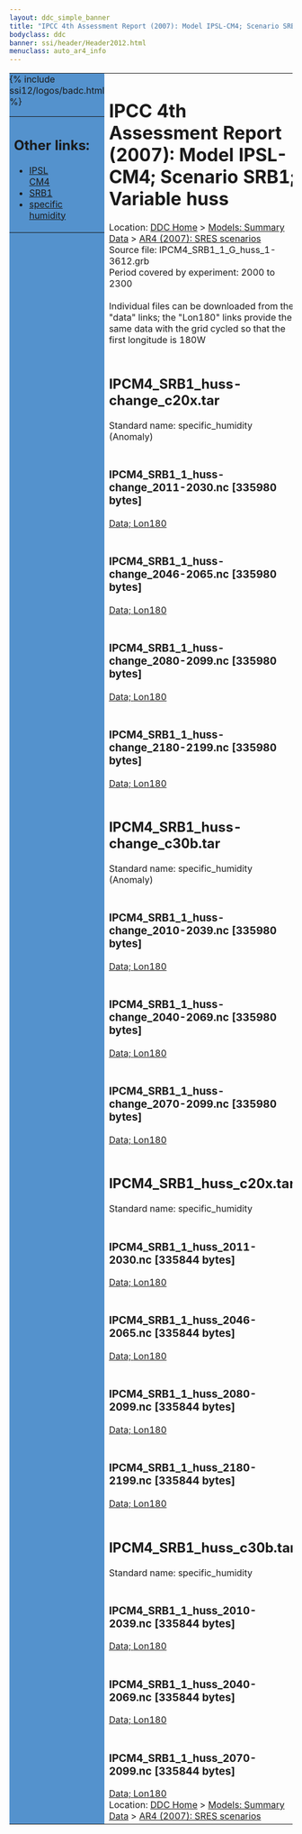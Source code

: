 ```yaml
---
layout: ddc_simple_banner
title: "IPCC 4th Assessment Report (2007): Model IPSL-CM4; Scenario SRB1; Variable huss"
bodyclass: ddc
banner: ssi/header/Header2012.html
menuclass: auto_ar4_info
---
```



<table width="100%" border="0" cellspacing="0" cellpadding="0" style="border-collapse: collapse;">
<tr style="margin:0;padding:0;border:0;">
<td style="margin:0;padding:0;border:0;height:1pt;width:150pt;background:#5492CD;" valign="top" >

<div id="lh-col2" class="auto_ar4_info">
<table class="menumain" bgcolor="#5492CD" cellspacing="0" width="100%" border="0">
<tr><td>
<h2> Other links:</h2>
<ul>
<li><a href="/auto/ar4/model-IPSL-CM4.html">IPSL<br/>CM4</a></li>
<li><a href="/auto/ar4/scenario-SRB1.html">SRB1</a></li>
<li><a href="/auto/ar4/var-specific_humidity.html">specific humidity</a></li>
</ul>
</td></tr>
{% include ssi12/logos/badc.html %}
</table>
</div>
</td>
<td><h1>IPCC 4th Assessment Report (2007): Model IPSL-CM4; Scenario SRB1; Variable huss</h1>

<!-- Breadcrumb1 -->
<div id="breadcrumb1" align="left">
Location: <a href="/index.html">DDC Home</a> > <a href="/sim/gcm_clim/">Models: Summary Data</a>
> <a href="/sim/gcm_clim/SRES_AR4/index.html">AR4 (2007): SRES scenarios</a>
</div>
<!-- End of Breadcrumb1 -->Source file: IPCM4_SRB1_1_G_huss_1-3612.grb
<br/>
Period covered by experiment: 2000 to 2300<br/>
<br/>Individual files can be downloaded from the "data" links; the "Lon180" links provide the same data
         with the grid cycled so that the first longitude is 180W<br/>
<br/><h2>IPCM4_SRB1_huss-change_c20x.tar</h2>
Standard name: specific_humidity (Anomaly)<br>
<br/><h3>IPCM4_SRB1_1_huss-change_2011-2030.nc [335980 bytes]</h3>
<a href="/cgi-bin/downl/ar4_nc/huss/IPCM4_SRB1_1_huss-change_2011-2030.nc">Data; </a><a href="/cgi-bin/downl/ar4_nc/huss/IPCM4_SRB1_1_huss-change_2011-2030.cyto180.nc"> Lon180</a><br/>
<br/><h3>IPCM4_SRB1_1_huss-change_2046-2065.nc [335980 bytes]</h3>
<a href="/cgi-bin/downl/ar4_nc/huss/IPCM4_SRB1_1_huss-change_2046-2065.nc">Data; </a><a href="/cgi-bin/downl/ar4_nc/huss/IPCM4_SRB1_1_huss-change_2046-2065.cyto180.nc"> Lon180</a><br/>
<br/><h3>IPCM4_SRB1_1_huss-change_2080-2099.nc [335980 bytes]</h3>
<a href="/cgi-bin/downl/ar4_nc/huss/IPCM4_SRB1_1_huss-change_2080-2099.nc">Data; </a><a href="/cgi-bin/downl/ar4_nc/huss/IPCM4_SRB1_1_huss-change_2080-2099.cyto180.nc"> Lon180</a><br/>
<br/><h3>IPCM4_SRB1_1_huss-change_2180-2199.nc [335980 bytes]</h3>
<a href="/cgi-bin/downl/ar4_nc/huss/IPCM4_SRB1_1_huss-change_2180-2199.nc">Data; </a><a href="/cgi-bin/downl/ar4_nc/huss/IPCM4_SRB1_1_huss-change_2180-2199.cyto180.nc"> Lon180</a><br/>
<br/><h2>IPCM4_SRB1_huss-change_c30b.tar</h2>
Standard name: specific_humidity (Anomaly)<br>
<br/><h3>IPCM4_SRB1_1_huss-change_2010-2039.nc [335980 bytes]</h3>
<a href="/cgi-bin/downl/ar4_nc/huss/IPCM4_SRB1_1_huss-change_2010-2039.nc">Data; </a><a href="/cgi-bin/downl/ar4_nc/huss/IPCM4_SRB1_1_huss-change_2010-2039.cyto180.nc"> Lon180</a><br/>
<br/><h3>IPCM4_SRB1_1_huss-change_2040-2069.nc [335980 bytes]</h3>
<a href="/cgi-bin/downl/ar4_nc/huss/IPCM4_SRB1_1_huss-change_2040-2069.nc">Data; </a><a href="/cgi-bin/downl/ar4_nc/huss/IPCM4_SRB1_1_huss-change_2040-2069.cyto180.nc"> Lon180</a><br/>
<br/><h3>IPCM4_SRB1_1_huss-change_2070-2099.nc [335980 bytes]</h3>
<a href="/cgi-bin/downl/ar4_nc/huss/IPCM4_SRB1_1_huss-change_2070-2099.nc">Data; </a><a href="/cgi-bin/downl/ar4_nc/huss/IPCM4_SRB1_1_huss-change_2070-2099.cyto180.nc"> Lon180</a><br/>
<br/><h2>IPCM4_SRB1_huss_c20x.tar</h2>
Standard name: specific_humidity<br>
<br/><h3>IPCM4_SRB1_1_huss_2011-2030.nc [335844 bytes]</h3>
<a href="/cgi-bin/downl/ar4_nc/huss/IPCM4_SRB1_1_huss_2011-2030.nc">Data; </a><a href="/cgi-bin/downl/ar4_nc/huss/IPCM4_SRB1_1_huss_2011-2030.cyto180.nc"> Lon180</a><br/>
<br/><h3>IPCM4_SRB1_1_huss_2046-2065.nc [335844 bytes]</h3>
<a href="/cgi-bin/downl/ar4_nc/huss/IPCM4_SRB1_1_huss_2046-2065.nc">Data; </a><a href="/cgi-bin/downl/ar4_nc/huss/IPCM4_SRB1_1_huss_2046-2065.cyto180.nc"> Lon180</a><br/>
<br/><h3>IPCM4_SRB1_1_huss_2080-2099.nc [335844 bytes]</h3>
<a href="/cgi-bin/downl/ar4_nc/huss/IPCM4_SRB1_1_huss_2080-2099.nc">Data; </a><a href="/cgi-bin/downl/ar4_nc/huss/IPCM4_SRB1_1_huss_2080-2099.cyto180.nc"> Lon180</a><br/>
<br/><h3>IPCM4_SRB1_1_huss_2180-2199.nc [335844 bytes]</h3>
<a href="/cgi-bin/downl/ar4_nc/huss/IPCM4_SRB1_1_huss_2180-2199.nc">Data; </a><a href="/cgi-bin/downl/ar4_nc/huss/IPCM4_SRB1_1_huss_2180-2199.cyto180.nc"> Lon180</a><br/>
<br/><h2>IPCM4_SRB1_huss_c30b.tar</h2>
Standard name: specific_humidity<br>
<br/><h3>IPCM4_SRB1_1_huss_2010-2039.nc [335844 bytes]</h3>
<a href="/cgi-bin/downl/ar4_nc/huss/IPCM4_SRB1_1_huss_2010-2039.nc">Data; </a><a href="/cgi-bin/downl/ar4_nc/huss/IPCM4_SRB1_1_huss_2010-2039.cyto180.nc"> Lon180</a><br/>
<br/><h3>IPCM4_SRB1_1_huss_2040-2069.nc [335844 bytes]</h3>
<a href="/cgi-bin/downl/ar4_nc/huss/IPCM4_SRB1_1_huss_2040-2069.nc">Data; </a><a href="/cgi-bin/downl/ar4_nc/huss/IPCM4_SRB1_1_huss_2040-2069.cyto180.nc"> Lon180</a><br/>
<br/><h3>IPCM4_SRB1_1_huss_2070-2099.nc [335844 bytes]</h3>
<a href="/cgi-bin/downl/ar4_nc/huss/IPCM4_SRB1_1_huss_2070-2099.nc">Data; </a><a href="/cgi-bin/downl/ar4_nc/huss/IPCM4_SRB1_1_huss_2070-2099.cyto180.nc"> Lon180</a><br/>
<!-- Breadcrumb2 -->
<div id="breadcrumb2" align="left">
Location: <a href="/index.html">DDC Home</a> > <a href="/sim/gcm_clim/">Models: Summary Data</a>
> <a href="/sim/gcm_clim/SRES_AR4/index.html">AR4 (2007): SRES scenarios</a>
</div>
<!-- End of Breadcrumb2 --></td></tr></table>
